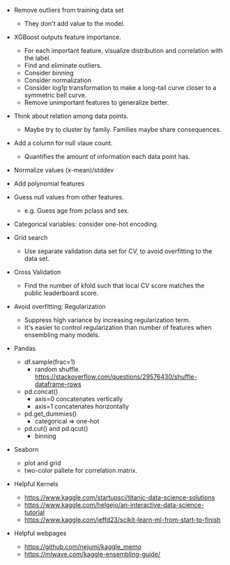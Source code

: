 - Remove outliers from training data set
  - They don't add value to the model.

- XGBoost outputs feature importance.
  - For each important feature, visualize distribution and correlation with the label.
  - Find and eliminate outliers.
  - Consider binning
  - Consider normalization
  - Consider log1p transformation to make a long-tail curve closer to a symmetric bell curve.
  - Remove unimportant features to generalize better.

- Think about relation among data points.
  - Maybe try to cluster by family. Families maybe share consequences.

- Add a column for null vlaue count.
  - Quantifies the amount of information each data point has.

- Normalize values (x-mean)/stddev

- Add polynomial features

- Guess null values from other features.
  - e.g. Guess age from pclass and sex.

- Categorical variables: consider one-hot encoding.

- Grid search
  - Use separate validation data set for CV, to avoid overfitting to the data set.

- Cross Validation
  - Find the number of kfold such that local CV score matches the public leaderboard score.

- Avoid overfitting: Regularization
  - Suppress high variance by increasing regularization term.
  - It's easier to control regularization than number of features when ensembling many models.

- Pandas
  - df.sample(frac=1)
    - random shuffle. https://stackoverflow.com/questions/29576430/shuffle-dataframe-rows
  - pd.concat()
    - axis=0 concatenates vertically
    - axis=1 concatenates horizontally
  - pd.get_dummies()
    - categorical => one-hot
  - pd.cut() and pd.qcut()
    - binning

- Seaborn
  - plot and grid
  - two-color pallete for correlation matrix.

- Helpful Kernels
  - https://www.kaggle.com/startupsci/titanic-data-science-solutions
  - https://www.kaggle.com/helgejo/an-interactive-data-science-tutorial
  - https://www.kaggle.com/jeffd23/scikit-learn-ml-from-start-to-finish

- Helpful webpages
  - https://github.com/nejumi/kaggle_memo
  - https://mlwave.com/kaggle-ensembling-guide/

